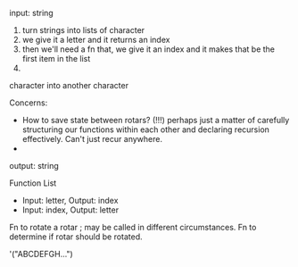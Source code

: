 input: string

1. turn strings into lists of character
2. we give it a letter and it returns an index
3. then we'll need a fn that, we give it an index and it makes that be the first item in the list
4.

character into another character

Concerns:
- How to save state between rotars? (!!!)
  perhaps just a matter of carefully structuring our functions within each other and
  declaring recursion effectively. Can't just recur anywhere.
-


output: string

Function List

- Input: letter, Output: index
- Input: index,  Output: letter

Fn to rotate a rotar ; may be called in different circumstances.
Fn to determine if rotar should be rotated.

'("ABCDEFGH...")
